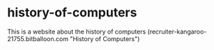 # history-of-computers

This is a website about the history of computers
(recruiter-kangaroo-21755.bitballoon.com "History of Computers")
